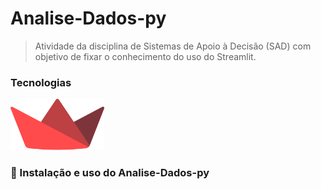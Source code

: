 # Analise-Dados-py

<!-- <img src="" alt="Captura de tela do projeto"> -->

> Atividade da disciplina de Sistemas de Apoio à Decisão (SAD) com objetivo de fixar o conhecimento do uso do Streamlit.

### Tecnologias
<a href="https://streamlit.io/">
    <img src="img/streamlit-seeklogo.svg" alt="logo streamlit" width="150px" title="Streamlit">
</a>

### 🚀 Instalação e uso do Analise-Dados-py
